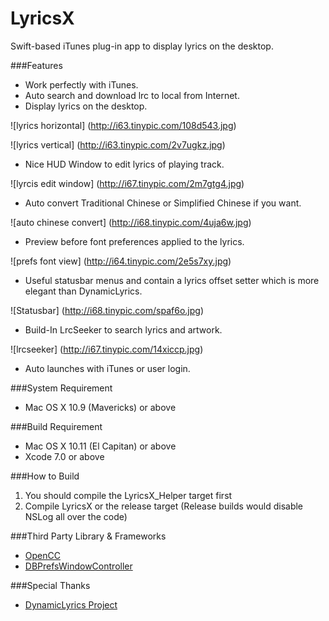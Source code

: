 # LyricsX
Swift-based iTunes plug-in app to display lyrics on the desktop.

###Features
* Work perfectly with iTunes.
* Auto search and download lrc to local from Internet.
* Display lyrics on the desktop.


![lyrics horizontal]
(http://i63.tinypic.com/108d543.jpg)

![lyrics vertical]
(http://i63.tinypic.com/2v7ugkz.jpg)
* Nice HUD Window to edit lyrics of playing track.


![lyrcis edit window]
(http://i67.tinypic.com/2m7gtg4.jpg)
* Auto convert Traditional Chinese or Simplified Chinese if you want.


![auto chinese convert]
(http://i68.tinypic.com/4uja6w.jpg)
* Preview before font preferences applied to the lyrics.


![prefs font view]
(http://i64.tinypic.com/2e5s7xy.jpg)
* Useful statusbar menus and contain a lyrics offset setter which is more elegant than DynamicLyrics.


![Statusbar]
(http://i68.tinypic.com/spaf6o.jpg)
* Build-In LrcSeeker to search lyrics and artwork.


![lrcseeker]
(http://i67.tinypic.com/14xiccp.jpg)

* Auto launches with iTunes or user login.

###System Requirement
* Mac OS X 10.9 (Mavericks) or above

###Build Requirement
* Mac OS X 10.11 (El Capitan) or above
* Xcode 7.0 or above

###How to Build
1. You should compile the LyricsX_Helper target first
2. Compile LyricsX or the release target (Release builds would disable NSLog all over the code)

###Third Party Library & Frameworks
* [OpenCC](https://github.com/BYVoid/OpenCC)
* [DBPrefsWindowController](https://github.com/kgn/DBPrefsWindowController)

###Special Thanks
* [DynamicLyrics Project](https://github.com/MartianZ/DynamicLyrics)
